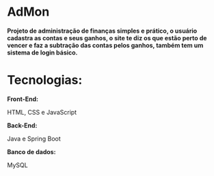 # AdMon 

<p>
    <b>
        Projeto de administração de finanças simples e prático, o usuário cadastra as contas e seus ganhos, o site te diz os que estão perto de vencer e faz a subtração das contas pelos ganhos, também tem um sistema de login básico.
    </b>
</p>

<h1>Tecnologias:</h1>
<b>Front-End:</b>
<p>HTML, CSS e JavaScript</p>
<b>Back-End:</b>
<p>Java e Spring Boot</p>
<b>Banco de dados:</b>
<p>MySQL</p>
